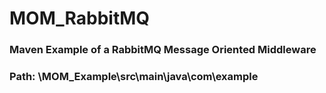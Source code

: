 # MOM_RabbitMQ
### Maven Example of a RabbitMQ Message Oriented Middleware
### Path: \MOM_Example\src\main\java\com\example
